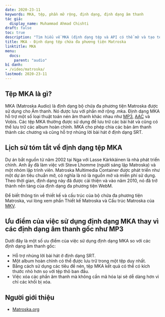 ```yaml
---
date: 2020-23-11
keywords: MKA, tệp, phần mở rộng, định dạng, định dạng âm thanh
tác giả:
  display_name: Muhammad Ahmad Chishti
draft: false
toc: true
description: "Tìm hiểu về MKA (định dạng tệp và API có thể mở và tạo tệp MKA."
title: MKA - Định dạng tệp chứa đa phương tiện Matroska
linktitle: MKA
menu:
  docs:
    parent: "audio"
bí danh:
- /video/matroska/
lastmod: 2020-23-11
---
```


## Tệp MKA là gì? ##

MKA (Matroska Audio) là định dạng bộ chứa đa phương tiện Matroska được sử dụng cho Âm thanh. Nó được lưu với phần mở rộng .mka. Định dạng MKA hỗ trợ một số loại thuật toán nén âm thanh khác nhau như [MP3](/vi/audio/mp3/), [AAC](/vi/audio/aac/) và Vobis. Các tệp MKA thường được sử dụng để lưu trữ các bài hát và cũng có thể lưu trữ các album hoàn chỉnh. MKA cho phép chia các bản âm thanh thành các chương và cũng hỗ trợ nhúng lời bài hát ở định dạng SRT.

## Lịch sử tóm tắt về định dạng tệp MKA

Dự án bắt nguồn từ năm 2002 tại Nga với Lasse Kärkkäinen là nhà phát triển chính. Anh ấy đã làm việc với Steve Lhomme (người sáng lập Matroska) và một nhóm lập trình viên. Matroska Multimedia Container được phát triển như một dự án tiêu chuẩn mở, có nghĩa là nó là nguồn mở và miễn phí sử dụng. Theo thời gian, định dạng này đã được cải thiện và vào năm 2010, nó đã trở thành nền tảng của định dạng đa phương tiện WebM.

Để biết thông tin về thiết kế và cấu trúc của bộ chứa đa phương tiện Matroska, vui lòng xem phần Thiết kế Matroska và Cấu trúc Matroska của [MKV](/vi/video/mkv/).

## Ưu điểm của việc sử dụng định dạng MKA thay vì các định dạng âm thanh gốc như MP3 ##

Dưới đây là một số ưu điểm của việc sử dụng định dạng MKA so với các định dạng âm thanh gốc:

- Hỗ trợ nhúng lời bài hát ở định dạng SRT.
- Một album hoàn chỉnh có thể được lưu trữ trong một tệp duy nhất.
- Bằng cách sử dụng các tiêu đề nén, tệp MKA kết quả có thể có kích thước nhỏ hơn so với tệp thô ban đầu.
- Việc xóa các phần âm thanh mà không cần mã hóa lại sẽ dễ dàng hơn vì chỉ các khối bị xóa.

## Người giới thiệu ##

- [Matroska.org](https://www.matroska.org/)

